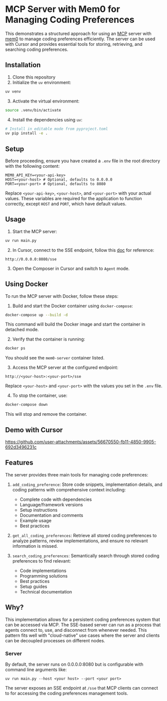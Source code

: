 # MCP Server with Mem0 for Managing Coding Preferences

This demonstrates a structured approach for using an [MCP](https://modelcontextprotocol.io/introduction) server with [mem0](https://mem0.ai) to manage coding preferences efficiently. The server can be used with Cursor and provides essential tools for storing, retrieving, and searching coding preferences.

## Installation

1. Clone this repository
2. Initialize the `uv` environment:

```bash
uv venv
```

3. Activate the virtual environment:

```bash
source .venv/bin/activate
```

4. Install the dependencies using `uv`:

```bash
# Install in editable mode from pyproject.toml
uv pip install -e .
```

## Setup

Before proceeding, ensure you have created a `.env` file in the root directory with the following content:

```
MEM0_API_KEY=<your-api-key>
HOST=<your-host> # Optional, defaults to 0.0.0.0
PORT=<your-port> # Optional, defaults to 8080
```

Replace `<your-api-key>`, `<your-host>`, and `<your-port>` with your actual values. These variables are required for the application to function correctly, except `HOST` and `PORT`, which have default values.

## Usage

1. Start the MCP server:

```bash
uv run main.py
```

2. In Cursor, connect to the SSE endpoint, follow this [doc](https://docs.cursor.com/context/model-context-protocol) for reference:

```
http://0.0.0.0:8080/sse
```

3. Open the Composer in Cursor and switch to `Agent` mode.

## Using Docker

To run the MCP server with Docker, follow these steps:

1. Build and start the Docker container using `docker-compose`:

```bash
docker-compose up --build -d
```

This command will build the Docker image and start the container in detached mode.

2. Verify that the container is running:

```bash
docker ps
```

You should see the `mem0-server` container listed.

3. Access the MCP server at the configured endpoint:

```
http://<your-host>:<your-port>/sse
```

Replace `<your-host>` and `<your-port>` with the values you set in the `.env` file.

4. To stop the container, use:

```bash
docker-compose down
```

This will stop and remove the container.

## Demo with Cursor

https://github.com/user-attachments/assets/56670550-fb11-4850-9905-692d3496231c

## Features

The server provides three main tools for managing code preferences:

1. `add_coding_preference`: Store code snippets, implementation details, and coding patterns with comprehensive context including:
   - Complete code with dependencies
   - Language/framework versions
   - Setup instructions
   - Documentation and comments
   - Example usage
   - Best practices

2. `get_all_coding_preferences`: Retrieve all stored coding preferences to analyze patterns, review implementations, and ensure no relevant information is missed.

3. `search_coding_preferences`: Semantically search through stored coding preferences to find relevant:
   - Code implementations
   - Programming solutions
   - Best practices
   - Setup guides
   - Technical documentation

## Why?

This implementation allows for a persistent coding preferences system that can be accessed via MCP. The SSE-based server can run as a process that agents connect to, use, and disconnect from whenever needed. This pattern fits well with "cloud-native" use cases where the server and clients can be decoupled processes on different nodes.

### Server

By default, the server runs on 0.0.0.0:8080 but is configurable with command line arguments like:

```
uv run main.py --host <your host> --port <your port>
```

The server exposes an SSE endpoint at `/sse` that MCP clients can connect to for accessing the coding preferences management tools.

